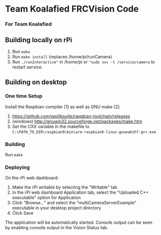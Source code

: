 # Team Koalafied FRCVision Code
### For Team Koalafied
## Building locally on rPi
1. Run ```make```
2. Run ```make install``` (replaces /home/pi/runCamera)
3. Run ```./runInteractive"``` in /home/pi or ```"sudo svc -t /service/camera``` to
   restart service.

## Building on desktop
### One time Setup
Install the Raspbian compiler [1] as well as GNU make [2].
1. https://github.com/wpilibsuite/raspbian-toolchain/releases
2. (windows) http://gnuwin32.sourceforge.net/packages/make.htm
3. Set the CXX variable in the makefile to ```C:\PATH_TO_DIR\raspbian9\bin\arm-raspbian9-linux-gnueabihf-g++.exe```

### Building
Run ```make```
### Deploying
On the rPi web dashboard:

1. Make the rPi writable by selecting the "Writable" tab
2. In the rPi web dashboard Application tab, select the
   "Uploaded C++ executable" option for Application
3. Click "Browse..." and select the "multiCameraServerExample" executable in
   your desktop project directory
4. Click Save

The application will be automatically started.  Console output can be seen by
enabling console output in the Vision Status tab.
